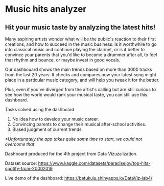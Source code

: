 # Music hits analyzer

## Hit your music taste by analyzing the latest hits!

Many aspiring artists wonder what will be the public's reaction to their first creations, and how to succeed in the music business. Is it worthwhile to go into classical music and continue playing the clarinet, or is it better to convince your parents that you'd like to become a drummer after all, to feel that rhythm and bounce, or maybe invest in good vocals. 

Our dashbouard shows the main trends based on more than 3000 tracks from the last 20 years. It checks and compares how your latest song might place in a particular music category, and will help you tweak it for the better.

Plus, even if you've diverged from the artist's calling but are still curious to see how the world would rank your musical taste, you can still use this dashboard.

Tasks solved using the dashboard
1. No idea how to develop your music career.
2. Convincing parents to change their musical after-school activities.
3. Biased judgment of current trends.

*\*Unfortunately the app takes quite some time to start, we could not overcome that*

Dashboard produced for the 4th project from Data Vizuzalization.

Dataset source: https://www.kaggle.com/datasets/paradisejoy/top-hits-spotify-from-20002019

Live demo of the dashboard: https://batukuju.shinyapps.io/DataViz-lab4/
